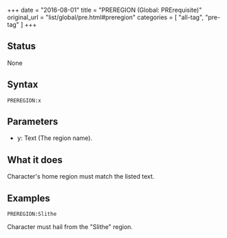 +++
date = "2016-08-01"
title = "PREREGION (Global: PRErequisite)"
original_url = "list/global/pre.html#preregion"
categories = [ "all-tag", "pre-tag" ]
+++

## Status

None

## Syntax

`PREREGION:x`

## Parameters

-   y: Text (The region name).



What it does
------------

Character's home region must match the listed text.

Examples
--------

`PREREGION:Slithe`

Character must hail from the "Slithe" region.

